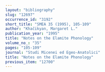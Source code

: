 ```yaml
---
layout: "bibliography"
slug: "12697"
occurrence_id: "3192"
short_title: "SMEA 35 (1995), 105-109"
author: "Khačikyan, Margaret L."
publication_year: "1995"
title: "Notes on the Elamite Phonology"
volume_no_: "35"
pages: "105-109"
journal: "Studi Micenei ed Egeo-Anatolici"
title: "Notes on the Elamite Phonology"
previous_item: "12700"
---
```

